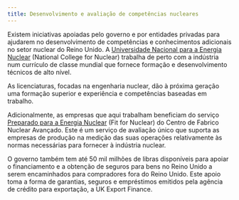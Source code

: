 ```yaml
---
title: Desenvolvimento e avaliação de competências nucleares
---
```

Existem iniciativas apoiadas pelo governo e por entidades privadas para ajudarem no desenvolvimento de competências e conhecimentos adicionais no setor nuclear do Reino Unido. A [Universidade Nacional para a Energia Nuclear](https://www.nsan.co.uk/news/national-nuclear-college) (National College for Nuclear) trabalha de perto com a indústria num currículo de classe mundial que fornece formação e desenvolvimento técnicos de alto nível. 

As licenciaturas, focadas na engenharia nuclear, dão à próxima geração uma formação superior e experiência e competências baseadas em trabalho. 

Adicionalmente, as empresas que aqui trabalham beneficiam do serviço [Preparado para a Energia Nuclear](http://namrc.co.uk/services/f4n/) (Fit for Nuclear) do Centro de Fabrico Nuclear Avançado. Este é um serviço de avaliação único que suporta as empresas de produção na medição das suas operações relativamente às normas necessárias para fornecer à indústria nuclear.

O governo também tem até 50 mil milhões de libras disponíveis para apoiar o financiamento e a obtenção de seguros para bens no Reino Unido a serem encaminhados para compradores fora do Reino Unido. Este apoio toma a forma de garantias, seguros e empréstimos emitidos pela agência de crédito para exportação, a UK Export Finance.